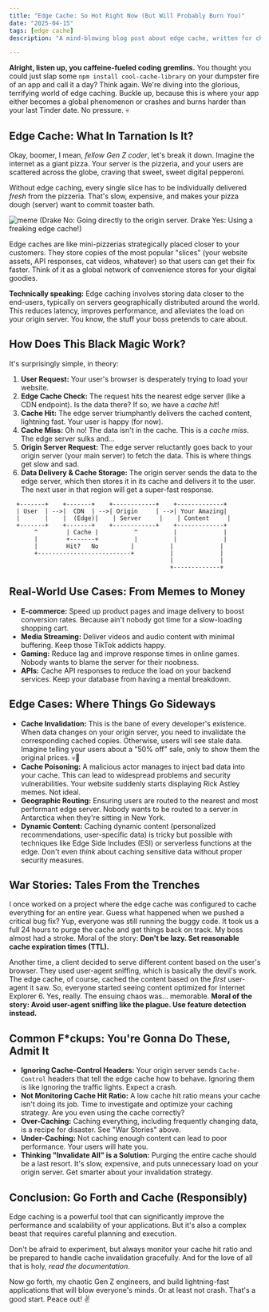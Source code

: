 ```yaml
---
title: "Edge Cache: So Hot Right Now (But Will Probably Burn You)"
date: "2025-04-15"
tags: [edge cache]
description: "A mind-blowing blog post about edge cache, written for chaotic Gen Z engineers. Because let's be real, you're gonna need it."

---
```


**Alright, listen up, you caffeine-fueled coding gremlins.** You thought you could just slap some `npm install cool-cache-library` on your dumpster fire of an app and call it a day? Think again. We're diving into the glorious, terrifying world of edge caching. Buckle up, because this is where your app either becomes a global phenomenon or crashes and burns harder than your last Tinder date. No pressure. 💀

## Edge Cache: What In Tarnation Is It?

Okay, boomer, I mean, *fellow Gen Z coder*, let's break it down. Imagine the internet as a giant pizza. Your server is the pizzeria, and your users are scattered across the globe, craving that sweet, sweet digital pepperoni.

Without edge caching, every single slice has to be individually delivered *fresh* from the pizzeria. That's slow, expensive, and makes your pizza dough (server) want to commit toaster bath.

![meme](https://i.imgflip.com/1g190t.jpg) (Drake No: Going directly to the origin server. Drake Yes: Using a freaking edge cache!)

Edge caches are like mini-pizzerias strategically placed closer to your customers. They store copies of the most popular "slices" (your website assets, API responses, cat videos, whatever) so that users can get their fix faster. Think of it as a global network of convenience stores for your digital goodies.

**Technically speaking:** Edge caching involves storing data closer to the end-users, typically on servers geographically distributed around the world. This reduces latency, improves performance, and alleviates the load on your origin server. You know, the stuff your boss pretends to care about.

## How Does This Black Magic Work?

It's surprisingly simple, in theory:

1.  **User Request:** Your user's browser is desperately trying to load your website.
2.  **Edge Cache Check:** The request hits the nearest edge server (like a CDN endpoint). Is the data there? If so, we have a *cache hit*!
3.  **Cache Hit:** The edge server triumphantly delivers the cached content, lightning fast. Your user is happy (for now).
4.  **Cache Miss:** Oh no! The data isn't in the cache. This is a *cache miss*. The edge server sulks and...
5.  **Origin Server Request:** The edge server reluctantly goes back to your origin server (your main server) to fetch the data. This is where things get slow and sad.
6.  **Data Delivery & Cache Storage:** The origin server sends the data to the edge server, which then stores it in its cache and delivers it to the user. The next user in that region will get a super-fast response.

```ascii
  +-------+    +-------+    +------------+    +-------------+
  | User  | -->|  CDN  | -->| Origin     | -->| Your Amazing|
  |       |    |  (Edge)|    | Server     |    | Content     |
  +-------+    +-------+    +------------+    +-------------+
       ^        | Cache |          ^          |             |
       |        +-------+          |          |             |
       |        Hit?   No         |          |             |
       +--------------------------+          |             |
                                             |             |
                                             +-------------+
```

## Real-World Use Cases: From Memes to Money

*   **E-commerce:** Speed up product pages and image delivery to boost conversion rates. Because ain't nobody got time for a slow-loading shopping cart.
*   **Media Streaming:** Deliver videos and audio content with minimal buffering. Keep those TikTok addicts happy.
*   **Gaming:** Reduce lag and improve response times in online games. Nobody wants to blame the server for their noobness.
*   **APIs:** Cache API responses to reduce the load on your backend services. Keep your database from having a mental breakdown.

## Edge Cases: Where Things Go Sideways

*   **Cache Invalidation:** This is the bane of every developer's existence. When data changes on your origin server, you need to invalidate the corresponding cached copies. Otherwise, users will see stale data. Imagine telling your users about a "50% off" sale, only to show them the original prices. 💀🙏
*   **Cache Poisoning:** A malicious actor manages to inject bad data into your cache. This can lead to widespread problems and security vulnerabilities. Your website suddenly starts displaying Rick Astley memes. Not ideal.
*   **Geographic Routing:** Ensuring users are routed to the nearest and most performant edge server. Nobody wants to be routed to a server in Antarctica when they're sitting in New York.
*   **Dynamic Content:** Caching dynamic content (personalized recommendations, user-specific data) is tricky but possible with techniques like Edge Side Includes (ESI) or serverless functions at the edge. Don't even *think* about caching sensitive data without proper security measures.

## War Stories: Tales From the Trenches

I once worked on a project where the edge cache was configured to cache everything for an entire year. Guess what happened when we pushed a critical bug fix? Yup, everyone was still running the buggy code. It took us a full 24 hours to purge the cache and get things back on track. My boss almost had a stroke. Moral of the story: **Don't be lazy. Set reasonable cache expiration times (TTL).**

Another time, a client decided to serve different content based on the user's browser. They used user-agent sniffing, which is basically the devil's work. The edge cache, of course, cached the content based on the *first* user-agent it saw. So, everyone started seeing content optimized for Internet Explorer 6. Yes, really. The ensuing chaos was... memorable. **Moral of the story: Avoid user-agent sniffing like the plague. Use feature detection instead.**

## Common F*ckups: You're Gonna Do These, Admit It

*   **Ignoring Cache-Control Headers:** Your origin server sends `Cache-Control` headers that tell the edge cache how to behave. Ignoring them is like ignoring the traffic lights. Expect a crash.
*   **Not Monitoring Cache Hit Ratio:** A low cache hit ratio means your cache isn't doing its job. Time to investigate and optimize your caching strategy. Are you even using the cache correctly?
*   **Over-Caching:** Caching everything, including frequently changing data, is a recipe for disaster. See "War Stories" above.
*   **Under-Caching:** Not caching enough content can lead to poor performance. Your users will hate you.
*   **Thinking "Invalidate All" is a Solution:** Purging the entire cache should be a last resort. It's slow, expensive, and puts unnecessary load on your origin server. Get smarter about your invalidation strategy.

## Conclusion: Go Forth and Cache (Responsibly)

Edge caching is a powerful tool that can significantly improve the performance and scalability of your applications. But it's also a complex beast that requires careful planning and execution.

Don't be afraid to experiment, but always monitor your cache hit ratio and be prepared to handle cache invalidation gracefully. And for the love of all that is holy, *read the documentation*.

Now go forth, my chaotic Gen Z engineers, and build lightning-fast applications that will blow everyone's minds. Or at least not crash. That's a good start. Peace out! ✌️
